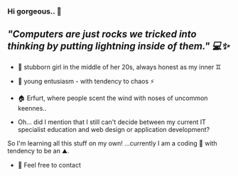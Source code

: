### Hi gorgeous.. 👋

## ***"Computers are just rocks we tricked into thinking by putting lightning inside of them." 💻✨***


-    🌱 stubborn girl in the middle of her 20s, always honest as my inner ♊︎

-    👯 young entusiasm - with tendency to chaos ⚡

-    🏠 Erfurt, where people scent the wind with noses of uncommon keennes..


- Oh... did I mention that I still can't decide between my current IT specialist education and web design or application development? 

So I'm learning all this stuff on my own! ...currently I am a coding 🗿 with tendency to be an ⛰️.

- 💬 Feel free to contact 



